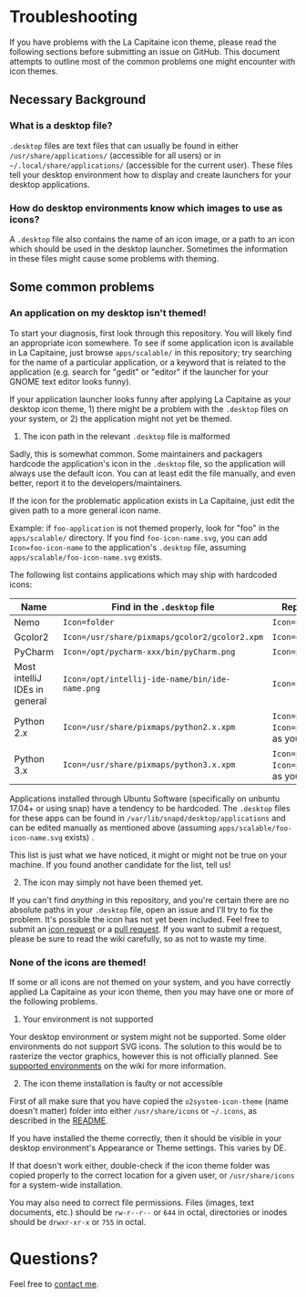# Troubleshooting
If you have problems with the La Capitaine icon theme, please read the
following sections before submitting an issue on GitHub. This document attempts
to outline most of the common problems one might encounter with icon themes.

## Necessary Background

### What is a desktop file?
`.desktop` files are text files that can usually be found in either
`/usr/share/applications/` (accessible for all users) or in
`~/.local/share/applications/` (accessible for the current user). These files
tell your desktop environment how to display and create launchers for your
desktop applications.

### How do desktop environments know which images to use as icons?
A `.desktop` file also contains the name of an icon image, or a path to an icon
which should be used in the desktop launcher. Sometimes the information in
these files might cause some problems with theming.


## Some common problems

### An application on my desktop isn't themed!
To start your diagnosis, first look through this repository. You will likely
find an appropriate icon somewhere. To see if some application icon is
available in La Capitaine, just browse `apps/scalable/` in this repository;
try searching for the name of a particular application, or a keyword that is
related to the application (e.g. search for "gedit" or "editor" if the launcher
for your GNOME text editor looks funny).

If your application launcher looks funny after applying La Capitaine
as your desktop icon theme, 1) there might be a problem with the `.desktop`
files on your system, or 2) the application might not yet be themed.

 1. The icon path in the relevant `.desktop` file is malformed

Sadly, this is somewhat common. Some maintainers and packagers hardcode the
application's icon in the `.desktop` file, so the application will always use
the default icon. You can at least edit the file manually, and even better,
report it to the developers/maintainers.

If the icon for the problematic application exists in La Capitaine, just edit
the given path to a more general icon name.

Example: if `foo-application` is not themed properly, look for "foo" in the
`apps/scalable/` directory. If you find `foo-icon-name.svg`, you can add
`Icon=foo-icon-name` to the application's `.desktop` file, assuming
`apps/scalable/foo-icon-name.svg` exists.

The following list contains applications which may ship with hardcoded icons:

Name | Find in the `.desktop` file | Replace by
------------ | ------------- | -------------
Nemo | `Icon=folder` | `Icon=nemo`
Gcolor2 | `Icon=/usr/share/pixmaps/gcolor2/gcolor2.xpm` | `Icon=gcolor2`
PyCharm | `Icon=/opt/pycharm-xxx/bin/pyCharm.png` | `Icon=pycharm`
Most intelliJ IDEs in general | `Icon=/opt/intellij-ide-name/bin/ide-name.png` | `Icon=ide-name`
Python 2.x | `Icon=/usr/share/pixmaps/python2.x.xpm` | `Icon=python2` or `Icon=python2.x`, as you wish
Python 3.x | `Icon=/usr/share/pixmaps/python3.x.xpm` | `Icon=python3` or `Icon=python3.x`, as you wish

Applications installed through Ubuntu Software (specifically on unbuntu 17.04+ or using snap) have a tendency to be hardcoded. The `.desktop` files for these apps can be found in `/var/lib/snapd/desktop/applications` and can be edited manually as mentioned above (assuming
`apps/scalable/foo-icon-name.svg` exists) .

This list is just what we have noticed, it might or might not be true on your
machine. If you found another candidate for the list, tell us!


 2. The icon may simply not have been themed yet.

If you can't find *anything* in this repository, and you're certain there are
no absolute paths in your `.desktop` file, open an issue and I'll try to fix
the problem. It's possible the icon has not yet been included. Feel free to
submit an [icon request](https://github.com/o2system/o2system-icon-theme/wiki/Submitting-Icon-Requests)
or a [pull request](https://github.com/o2system/o2system-icon-theme/wiki/Submitting-Pull-Requests).
If you want to submit a request, please be sure to read the wiki carefully, so
as not to waste my time.

### None of the icons are themed!
If some or all icons are not themed on your system, and you have correctly
applied La Capitaine as your icon theme, then you may have one or more of the
following problems.

 1. Your environment is not supported

Your desktop environment or system might not be supported.
Some older environments do not support SVG icons. The solution to this would be
to rasterize the vector graphics, however this is not officially planned.
See [supported environments](https://github.com/o2system/o2system-icon-theme/wiki#supported-environments)
on the wiki for more information.

 2. The icon theme installation is faulty or not accessible

First of all make sure that you have copied the `o2system-icon-theme`
(name doesn't matter) folder into either `/usr/share/icons` or `~/.icons`, as
described in the [README](README.md).

If you have installed the theme correctly, then it should be visible in your
desktop environment's Appearance or Theme settings. This varies by DE.

If that doesn't work either, double-check if the icon theme folder was copied
properly to the correct location for a given user, or `/usr/share/icons` for a
system-wide installation.

You may also need to correct file permissions. Files (images, text documents,
etc.) should be `rw-r--r--` or `644` in octal, directories or inodes should be
`drwxr-xr-x` or `755` in octal.

# Questions?

Feel free to [contact me](https://krourke.org/contact).
